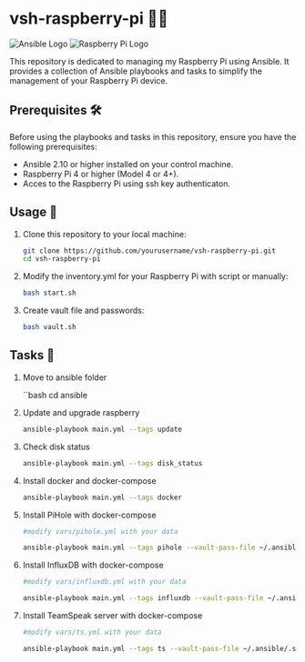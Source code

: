 # vsh-raspberry-pi  🍓🔧

![Ansible Logo](https://img.shields.io/badge/Ansible-2.10%2B-blue?style=for-the-badge)
![Raspberry Pi Logo](https://img.shields.io/badge/Raspberry%20Pi-4%20%7C%204%20%2B-ff4141?style=for-the-badge)


This repository is dedicated to managing my Raspberry Pi using Ansible. 
It provides a collection of Ansible playbooks and tasks to simplify the management of your Raspberry Pi device.

## Prerequisites 🛠️

Before using the playbooks and tasks in this repository, ensure you have the following prerequisites:

- Ansible 2.10 or higher installed on your control machine.
- Raspberry Pi 4 or higher (Model 4 or 4+).
- Acces to the Raspberry Pi using ssh key authenticaton.

## Usage 🚀

1. Clone this repository to your local machine:

   ```bash
   git clone https://github.com/yourusername/vsh-raspberry-pi.git
   cd vsh-raspberry-pi

2. Modify the inventory.yml for your Raspberry Pi with script or manually:

     ```bash
     bash start.sh

3. Create vault file and passwords:

     ```bash
     bash vault.sh

## Tasks 📃

1. Move to ansible folder

     ``bash
     cd ansible

2. Update and upgrade raspberry

     ```bash
     ansible-playbook main.yml --tags update

3. Check disk status

     ```bash
     ansible-playbook main.yml --tags disk_status
    
4. Install docker and docker-compose

     ```bash
     ansible-playbook main.yml --tags docker

5. Install PiHole with docker-compose

     ```bash
     #modify vars/pihole.yml with your data

     ansible-playbook main.yml --tags pihole --vault-pass-file ~/.ansible/.secret_pi

6. Install InfluxDB with docker-compose

     ```bash
     #modify vars/influxdb.yml with your data

     ansible-playbook main.yml --tags influxdb --vault-pass-file ~/.ansible/.secret_pi

7. Install TeamSpeak server with docker-compose

     ```bash
     #modify vars/ts.yml with your data

     ansible-playbook main.yml --tags ts --vault-pass-file ~/.ansible/.secret_pi